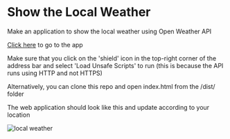 # Show the Local Weather
Make an application to show the local weather using Open Weather API

[Click here](https://arunkhanna00.github.io/freecodecamp-local-weather/) to go to the app 

Make sure that you click on the 'shield' icon in the top-right corner of the address bar and select 'Load Unsafe Scripts' to run (this is because the API runs using HTTP and not HTTPS)

Alternatively, you can clone this repo and open index.html from the /dist/ folder

The web application should look like this and update according to your location

![local weather](https://cloud.githubusercontent.com/assets/7868324/20234880/88b08500-a838-11e6-8fab-fb2a4579541c.png)

